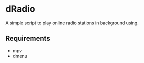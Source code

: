 # dRadio
A simple script to play online radio stations in background using.

## Requirements
- mpv
- dmenu

